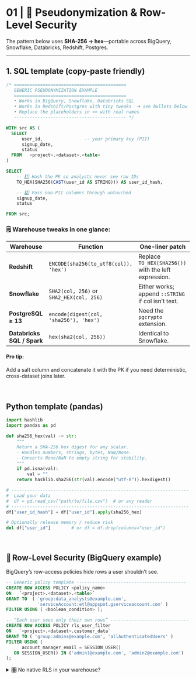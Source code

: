 # 01 | 🔐 Pseudonymization & Row-Level Security
 
The pattern below uses **SHA-256 → hex**—portable across BigQuery, Snowflake, Databricks, Redshift, Postgres.

---

## 1. SQL template (copy-paste friendly)

```sql
/* ===========================================
   GENERIC PSEUDONYMIZATION EXAMPLE
   ===========================================
   • Works in BigQuery, Snowflake, Databricks SQL
   • Works in Redshift/Postgres with tiny tweaks  ➜ see bullets below
   • Replace the placeholders in <> with real names
   ------------------------------------------- */

WITH src AS (
  SELECT
      user_id,                -- your primary key (PII)
      signup_date,
      status
  FROM   <project>.<dataset>.<table>
)

SELECT
    -- 1️⃣ Hash the PK so analysts never see raw IDs
    TO_HEX(SHA256(CAST(user_id AS STRING))) AS user_id_hash,

    -- 2️⃣ Pass non-PII columns through untouched
    signup_date,
    status

FROM src;
```

### 🗒️ Warehouse tweaks in one glance:

| Warehouse                  | Function                                 | One-liner patch                                      |
| -------------------------- | ---------------------------------------- | ---------------------------------------------------- |
| **Redshift**               | `ENCODE(sha256(to_utf8(col)), 'hex')`    | Replace `TO_HEX(SHA256())` with the left expression. |
| **Snowflake**              | `SHA2(col, 256)` or `SHA2_HEX(col, 256)` | Either works; append `::STRING` if col isn’t text.   |
| **PostgreSQL ≥ 13**        | `encode(digest(col, 'sha256'), 'hex')`   | Need the `pgcrypto` extension.                       |
| **Databricks SQL / Spark** | `hex(sha2(col, 256))`                    | Identical to Snowflake.                              |

#### Pro tip:
Add a salt column and concatenate it with the PK if you need deterministic, cross-dataset joins later.<br><br><br>


## Python template (pandas)

```Python
import hashlib
import pandas as pd

def sha256_hex(val) -> str:
    """
    Return a SHA-256 hex digest for any scalar.
    - Handles numbers, strings, bytes, NaN/None.
    - Converts None/NaN to empty string for stability.
    """
    if pd.isna(val):
        val = ""
    return hashlib.sha256(str(val).encode("utf-8")).hexdigest()

# --------------------------------------------------------------------
#  Load your data
#  df = pd.read_csv("path/to/file.csv")  # or any reader
# --------------------------------------------------------------------
df["user_id_hash"] = df["user_id"].apply(sha256_hex)

# Optionally release memory / reduce risk
del df["user_id"]        # or df = df.drop(columns="user_id")
```

&nbsp;

## 🔐 Row-Level Security (BigQuery example)

BigQuery’s row-access policies hide rows a user shouldn’t see.

```SQL
-- Generic policy template ------------------------------------------
CREATE ROW ACCESS POLICY <policy_name>
ON   `<project>.<dataset>.<table>`
GRANT TO  ( 'group:data_analysts@example.com',
            'serviceAccount:etl@appspot.gserviceaccount.com' )
FILTER USING ( <boolean_condition> );

-- “Each user sees only their own rows” ------------------------------
CREATE ROW ACCESS POLICY rls_user_filter
ON   `<project>.<dataset>.customer_data`
GRANT TO ( 'group:admins@example.com', 'allAuthenticatedUsers' )
FILTER USING (
      account_manager_email = SESSION_USER()
   OR SESSION_USER() IN ('admin1@example.com', 'admin2@example.com')
);
```

<details> <summary>🎛️ No native RLS in your warehouse?</summary>

Create a secure view that wraps the same filter.
```SQL
CREATE OR REPLACE VIEW analytics.v_customer_data AS
SELECT * FROM raw.customer_data
WHERE account_manager_email = current_user();
```
</details>
